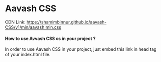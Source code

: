 # Aavash CSS
CDN Link: https://shamimbinnur.github.io/aavash-CSS/v1/min/aavash.min.css

#### How to use Avvash CSS cs in your project ?
In order to use Aavash CSS in your project, just embed this link in head tag of your index.html file.
<link rel="stylesheet" href="https://shamimbinnur.github.io/aavash-CSS/v1/min/aavash.min.css">

